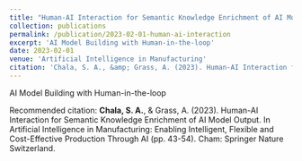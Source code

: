 ```yaml
---
title: "Human-AI Interaction for Semantic Knowledge Enrichment of AI Model Output"
collection: publications
permalink: /publication/2023-02-01-human-ai-interaction
excerpt: 'AI Model Building with Human-in-the-loop'
date: 2023-02-01
venue: 'Artificial Intelligence in Manufacturing'
citation: 'Chala, S. A., &amp; Grass, A. (2023). Human-AI Interaction for Semantic Knowledge Enrichment of AI Model Output. In Artificial Intelligence in Manufacturing: Enabling Intelligent, Flexible and Cost-Effective Production Through AI (pp. 43-54). Cham: Springer Nature Switzerland.'
---
```

AI Model Building with Human-in-the-loop

Recommended citation: <b>Chala, S. A.</b>, & Grass, A. (2023). Human-AI Interaction for Semantic Knowledge Enrichment of AI Model Output. In Artificial Intelligence in Manufacturing: Enabling Intelligent, Flexible and Cost-Effective Production Through AI (pp. 43-54). Cham: Springer Nature Switzerland.